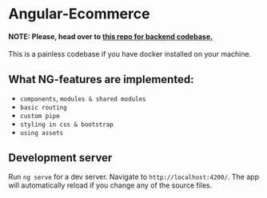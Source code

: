 # Angular-Ecommerce
#### **NOTE:** Please, head over to [this repo for backend codebase.](https://github.com/TareqMonwer/drf-angular-practice)
This is a painless codebase if you have docker installed on your machine.

## What NG-features are implemented:
+ `components`, `modules & shared modules`
+ `basic routing`
+ `custom pipe`
+ `styling in css & bootstrap`
+ `using assets`


## Development server

Run `ng serve` for a dev server. Navigate to `http://localhost:4200/`. The app will automatically reload if you change any of the source files.
